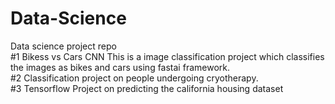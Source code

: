 # Data-Science
Data science project repo  
#1 Bikess vs Cars CNN This is a image classification project which classifies the images as bikes and cars using fastai framework.   
#2 Classification project on people undergoing cryotherapy.  
#3 Tensorflow Project on predicting the california housing dataset  
